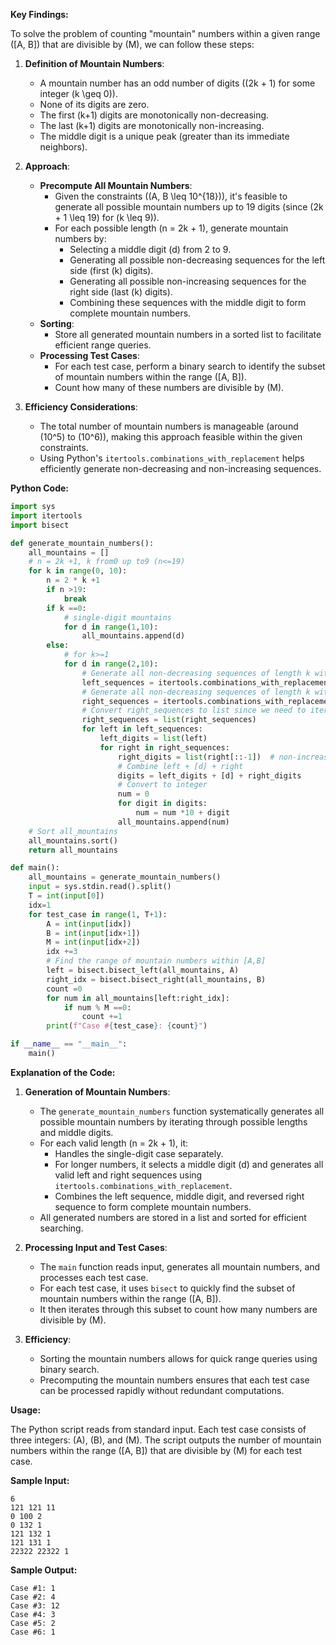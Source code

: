 **Key Findings:**

To solve the problem of counting "mountain" numbers within a given range \([A, B]\) that are divisible by \(M\), we can follow these steps:

1. **Definition of Mountain Numbers**:
   - A mountain number has an odd number of digits (\(2k + 1\) for some integer \(k \geq 0\)).
   - None of its digits are zero.
   - The first \(k+1\) digits are monotonically non-decreasing.
   - The last \(k+1\) digits are monotonically non-increasing.
   - The middle digit is a unique peak (greater than its immediate neighbors).

2. **Approach**:
   - **Precompute All Mountain Numbers**: 
     - Given the constraints (\(A, B \leq 10^{18}\)), it's feasible to generate all possible mountain numbers up to 19 digits (since \(2k + 1 \leq 19\) for \(k \leq 9\)).
     - For each possible length \(n = 2k + 1\), generate mountain numbers by:
       - Selecting a middle digit \(d\) from 2 to 9.
       - Generating all possible non-decreasing sequences for the left side (first \(k\) digits).
       - Generating all possible non-increasing sequences for the right side (last \(k\) digits).
       - Combining these sequences with the middle digit to form complete mountain numbers.
   - **Sorting**:
     - Store all generated mountain numbers in a sorted list to facilitate efficient range queries.
   - **Processing Test Cases**:
     - For each test case, perform a binary search to identify the subset of mountain numbers within the range \([A, B]\).
     - Count how many of these numbers are divisible by \(M\).

3. **Efficiency Considerations**:
   - The total number of mountain numbers is manageable (around \(10^5\) to \(10^6\)), making this approach feasible within the given constraints.
   - Using Python's `itertools.combinations_with_replacement` helps efficiently generate non-decreasing and non-increasing sequences.

**Python Code:**

```python
import sys
import itertools
import bisect

def generate_mountain_numbers():
    all_mountains = []
    # n = 2k +1, k from0 up to9 (n<=19)
    for k in range(0, 10):
        n = 2 * k +1
        if n >19:
            break
        if k ==0:
            # single-digit mountains
            for d in range(1,10):
                all_mountains.append(d)
        else:
            # for k>=1
            for d in range(2,10):
                # Generate all non-decreasing sequences of length k with digits from 1 to d-1
                left_sequences = itertools.combinations_with_replacement(range(1, d), k)
                # Generate all non-decreasing sequences of length k with digits from 1 to d-1
                right_sequences = itertools.combinations_with_replacement(range(1, d), k)
                # Convert right_sequences to list since we need to iterate multiple times
                right_sequences = list(right_sequences)
                for left in left_sequences:
                    left_digits = list(left)
                    for right in right_sequences:
                        right_digits = list(right[::-1])  # non-increasing
                        # Combine left + [d] + right
                        digits = left_digits + [d] + right_digits
                        # Convert to integer
                        num = 0
                        for digit in digits:
                            num = num *10 + digit
                        all_mountains.append(num)
    # Sort all_mountains
    all_mountains.sort()
    return all_mountains

def main():
    all_mountains = generate_mountain_numbers()
    input = sys.stdin.read().split()
    T = int(input[0])
    idx=1
    for test_case in range(1, T+1):
        A = int(input[idx])
        B = int(input[idx+1])
        M = int(input[idx+2])
        idx +=3
        # Find the range of mountain numbers within [A,B]
        left = bisect.bisect_left(all_mountains, A)
        right_idx = bisect.bisect_right(all_mountains, B)
        count =0
        for num in all_mountains[left:right_idx]:
            if num % M ==0:
                count +=1
        print(f"Case #{test_case}: {count}")

if __name__ == "__main__":
    main()
```

**Explanation of the Code:**

1. **Generation of Mountain Numbers**:
   - The `generate_mountain_numbers` function systematically generates all possible mountain numbers by iterating through possible lengths and middle digits.
   - For each valid length \(n = 2k + 1\), it:
     - Handles the single-digit case separately.
     - For longer numbers, it selects a middle digit \(d\) and generates all valid left and right sequences using `itertools.combinations_with_replacement`.
     - Combines the left sequence, middle digit, and reversed right sequence to form complete mountain numbers.
   - All generated numbers are stored in a list and sorted for efficient searching.

2. **Processing Input and Test Cases**:
   - The `main` function reads input, generates all mountain numbers, and processes each test case.
   - For each test case, it uses `bisect` to quickly find the subset of mountain numbers within the range \([A, B]\).
   - It then iterates through this subset to count how many numbers are divisible by \(M\).

3. **Efficiency**:
   - Sorting the mountain numbers allows for quick range queries using binary search.
   - Precomputing the mountain numbers ensures that each test case can be processed rapidly without redundant computations.

**Usage:**

The Python script reads from standard input. Each test case consists of three integers: \(A\), \(B\), and \(M\). The script outputs the number of mountain numbers within the range \([A, B]\) that are divisible by \(M\) for each test case.

**Sample Input:**
```
6
121 121 11
0 100 2
0 132 1
121 132 1
121 131 1
22322 22322 1
```

**Sample Output:**
```
Case #1: 1
Case #2: 4
Case #3: 12
Case #4: 3
Case #5: 2
Case #6: 1
```